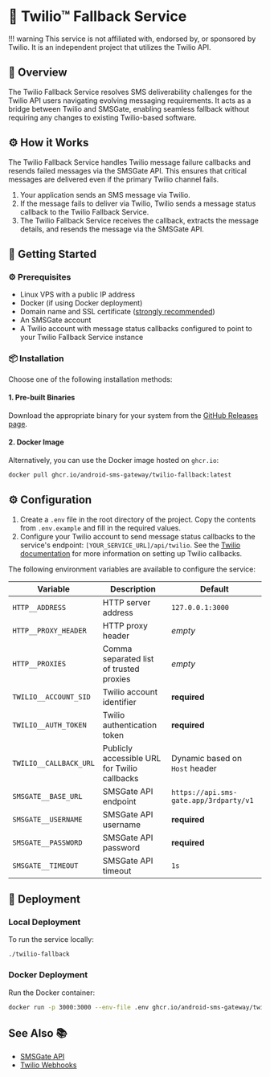 # 🚀 Twilio™ Fallback Service

!!! warning
    This service is not affiliated with, endorsed by, or sponsored by Twilio. It is an independent project that utilizes the Twilio API.

## 📖 Overview

The Twilio Fallback Service resolves SMS deliverability challenges for the Twilio API users navigating evolving messaging requirements. It acts as a bridge between Twilio and SMSGate, enabling seamless fallback without requiring any changes to existing Twilio-based software.

## ⚙️ How it Works

The Twilio Fallback Service handles Twilio message failure callbacks and resends failed messages via the SMSGate API. This ensures that critical messages are delivered even if the primary Twilio channel fails.

1.  Your application sends an SMS message via Twilio.
2.  If the message fails to deliver via Twilio, Twilio sends a message status callback to the Twilio Fallback Service.
3.  The Twilio Fallback Service receives the callback, extracts the message details, and resends the message via the SMSGate API.

## 🚀 Getting Started

### ⚙️ Prerequisites

- Linux VPS with a public IP address
- Docker (if using Docker deployment)
- Domain name and SSL certificate ([strongly recommended](https://www.twilio.com/docs/usage/webhooks/webhooks-security#httpstls))
- An SMSGate account
- A Twilio account with message status callbacks configured to point to your Twilio Fallback Service instance

### 📦 Installation

Choose one of the following installation methods:

#### 1. Pre-built Binaries

Download the appropriate binary for your system from the [GitHub Releases page](https://github.com/android-sms-gateway/twilio-fallback/releases/latest).

#### 2. Docker Image

Alternatively, you can use the Docker image hosted on `ghcr.io`:

```sh
docker pull ghcr.io/android-sms-gateway/twilio-fallback:latest
```

## ⚙️ Configuration

1.  Create a `.env` file in the root directory of the project. Copy the contents from `.env.example` and fill in the required values.
2.  Configure your Twilio account to send message status callbacks to the service's endpoint: `[YOUR_SERVICE_URL]/api/twilio`. See the [Twilio documentation](https://www.twilio.com/docs/usage/webhooks/messaging-webhooks#outbound-message-status-callback) for more information on setting up Twilio callbacks.

The following environment variables are available to configure the service:

| Variable               | Description                                  | Default                                |
| ---------------------- | -------------------------------------------- | -------------------------------------- |
| `HTTP__ADDRESS`        | HTTP server address                          | `127.0.0.1:3000`                       |
| `HTTP__PROXY_HEADER`   | HTTP proxy header                            | *empty*                                |
| `HTTP__PROXIES`        | Comma separated list of trusted proxies      | *empty*                                |
| `TWILIO__ACCOUNT_SID`  | Twilio account identifier                    | **required**                           |
| `TWILIO__AUTH_TOKEN`   | Twilio authentication token                  | **required**                           |
| `TWILIO__CALLBACK_URL` | Publicly accessible URL for Twilio callbacks | Dynamic based on `Host` header         |
| `SMSGATE__BASE_URL`    | SMSGate API endpoint                         | `https://api.sms-gate.app/3rdparty/v1` |
| `SMSGATE__USERNAME`    | SMSGate API username                         | **required**                           |
| `SMSGATE__PASSWORD`    | SMSGate API password                         | **required**                           |
| `SMSGATE__TIMEOUT`     | SMSGate API timeout                          | `1s`                                   |

## 🚀 Deployment

### Local Deployment

To run the service locally:

```sh
./twilio-fallback
```

### Docker Deployment

Run the Docker container:

```sh
docker run -p 3000:3000 --env-file .env ghcr.io/android-sms-gateway/twilio-fallback:latest
```

## See Also 📚

* [SMSGate API](../integration/api.md)
* [Twilio Webhooks](https://www.twilio.com/docs/usage/webhooks/messaging-webhooks#outbound-message-status-callback)
